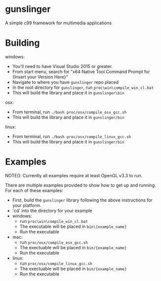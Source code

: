 # gunslinger

A simple c99 framework for multimedia applications

# Building

windows: 
  - You'll need to have Visual Studio 2015 or greater.
  - From start menu, search for "x64 Native Tool Command Prompt for {Insert your Version Here}"
  - Navigate to where you have `gunslinger` repo placed
  - In the root directory for `gunslinger`, run `proc\win\compile_win_cl.bat`
  - This will build the library and place it in `gunslinger\bin`
  
 osx: 
  - From terminal, run `./bash proc/osx/compile_osx_gcc.sh`
  - This will build the library and place it in `gunslinger/bin`
  
 linux: 
  - From terminal, run `./bash proc/osx/compile_linux_gcc.sh`
  - This will build the library and place it in `gunslinger/bin`

# Examples

NOTE(): Currently all examples require at least OpenGL v3.3 to run.

There are multiple examples provided to show how to get up and running. For each of these examples: 
  - First, build the `gunslinger` library following the above instructions for your platform.
  - 'cd' into the directory for your example
  - windows: 
    - run `proc\win\compile_win_cl.bat`
    - The executable will be placed in `bin\{example_name}`
    - Run the executable
  - mac: 
    - run `proc/osx/compile_osx_gcc.sh`
    - The exectuable will be placed in `bin/{example_name}`
    - Run the executable
  - linux: 
    - run `proc/osx/compile_linux_gcc.sh`
    - The exectuable will be placed in `bin/{example_name}`
    - Run the executable
